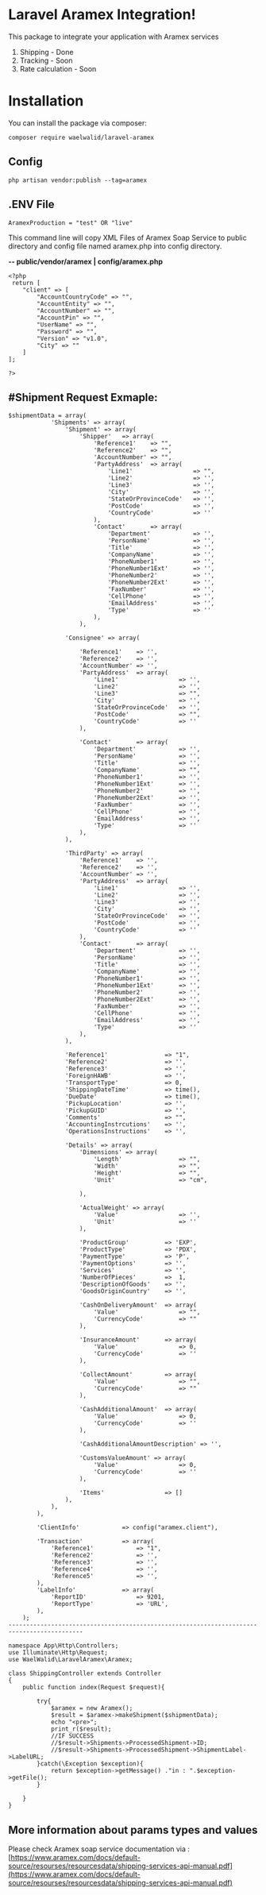 # Laravel Aramex Integration!

This package to integrate your application with Aramex services

 1. Shipping - Done
 2. Tracking - Soon
 3. Rate calculation - Soon 

# Installation

You can install the package via composer:

    composer require waelwalid/laravel-aramex

## Config

    php artisan vendor:publish --tag=aramex

## .ENV File

    AramexProduction = "test" OR "live"

This command line will copy XML Files of Aramex Soap Service to public directory and config file named aramex.php into config directory.

**-- public/vendor/aramex | config/aramex.php**

    <?php
     return [
	    "client" => [
		    "AccountCountryCode" => "",
		    "AccountEntity" => "",
		    "AccountNumber" => "",
		    "AccountPin" => "",
		    "UserName" => "",
		    "Password" => "",
		    "Version" => "v1.0",
		    "City" => ""
		]
    ];
    
    ?>

## #Shipment Request Exmaple:

	$shipmentData = array(
	            'Shipments' => array(
	                'Shipment' => array(
	                    'Shipper'	=> array(
	                        'Reference1' 	=> "",
	                        'Reference2' 	=> "",
	                        'AccountNumber' => "",
	                        'PartyAddress'	=> array(
	                            'Line1'					=> "",
	                            'Line2' 				=> '',
	                            'Line3' 				=> '',
	                            'City'					=> '',
	                            'StateOrProvinceCode'	=> '',
	                            'PostCode'				=> '',
	                            'CountryCode'			=> ''
	                        ),
	                        'Contact'		=> array(
	                            'Department'			=> '',
	                            'PersonName'			=> '',
	                            'Title'					=> '',
	                            'CompanyName'			=> '',
	                            'PhoneNumber1'			=> '',
	                            'PhoneNumber1Ext'		=> '',
	                            'PhoneNumber2'			=> '',
	                            'PhoneNumber2Ext'		=> '',
	                            'FaxNumber'				=> '',
	                            'CellPhone'				=> '',
	                            'EmailAddress'			=> '',
	                            'Type'					=> ''
	                        ),
	                    ),

                    'Consignee'	=> array(

                        'Reference1'	=> '',
                        'Reference2'	=> '',
                        'AccountNumber' => '',
                        'PartyAddress'	=> array(
                            'Line1'					=> '',
                            'Line2'					=> '',
                            'Line3'					=> "",
                            'City'					=> '',
                            'StateOrProvinceCode'	=> '',
                            'PostCode'				=> "",
                            'CountryCode'			=> ''
                        ),

                        'Contact'		=> array(
                            'Department'			=> '',
                            'PersonName'			=> '',
                            'Title'					=> '',
                            'CompanyName'			=> "",
                            'PhoneNumber1'			=> '',
                            'PhoneNumber1Ext'		=> '',
                            'PhoneNumber2'			=> '',
                            'PhoneNumber2Ext'		=> '',
                            'FaxNumber'				=> '',
                            'CellPhone'				=> '',
                            'EmailAddress'			=> '',
                            'Type'					=> ''
                        ),
                    ),

                    'ThirdParty' => array(
                        'Reference1' 	=> '',
                        'Reference2' 	=> '',
                        'AccountNumber' => '',
                        'PartyAddress'	=> array(
                            'Line1'					=> '',
                            'Line2'					=> '',
                            'Line3'					=> '',
                            'City'					=> '',
                            'StateOrProvinceCode'	=> '',
                            'PostCode'				=> '',
                            'CountryCode'			=> ''
                        ),
                        'Contact'		=> array(
                            'Department'			=> '',
                            'PersonName'			=> '',
                            'Title'					=> '',
                            'CompanyName'			=> '',
                            'PhoneNumber1'			=> '',
                            'PhoneNumber1Ext'		=> '',
                            'PhoneNumber2'			=> '',
                            'PhoneNumber2Ext'		=> '',
                            'FaxNumber'				=> '',
                            'CellPhone'				=> '',
                            'EmailAddress'			=> '',
                            'Type'					=> ''
                        ),
                    ),

                    'Reference1' 				=> "1",
                    'Reference2' 				=> '',
                    'Reference3' 				=> '',
                    'ForeignHAWB'				=> '',
                    'TransportType'				=> 0,
                    'ShippingDateTime' 			=> time(),
                    'DueDate'					=> time(),
                    'PickupLocation'			=> '',
                    'PickupGUID'				=> '',
                    'Comments'					=> "",
                    'AccountingInstrcutions' 	=> '',
                    'OperationsInstructions'	=> '',

                    'Details' => array(
                        'Dimensions' => array(
                            'Length'				=> "",
                            'Width'					=> "",
                            'Height'				=> "",
                            'Unit'					=> "cm",

                        ),

                        'ActualWeight' => array(
                            'Value'					=> '',
                            'Unit'					=> ''
                        ),

                        'ProductGroup' 			=> 'EXP',
                        'ProductType'			=> 'PDX',
                        'PaymentType'			=> 'P',
                        'PaymentOptions' 		=> '',
                        'Services'				=> '',
                        'NumberOfPieces'		=>  1,
                        'DescriptionOfGoods' 	=> '',
                        'GoodsOriginCountry' 	=> '',

                        'CashOnDeliveryAmount' 	=> array(
                            'Value'					=> "",
                            'CurrencyCode'			=> ""
                        ),

                        'InsuranceAmount'		=> array(
                            'Value'					=> 0,
                            'CurrencyCode'			=> ''
                        ),

                        'CollectAmount'			=> array(
                            'Value'					=> "",
                            'CurrencyCode'			=> ""
                        ),

                        'CashAdditionalAmount'	=> array(
                            'Value'					=> 0,
                            'CurrencyCode'			=> ''
                        ),

                        'CashAdditionalAmountDescription' => '',

                        'CustomsValueAmount' => array(
                            'Value'					=> 0,
                            'CurrencyCode'			=> ''
                        ),

                        'Items' 				=> []
                    ),
                ),
            ),

            'ClientInfo'  			=> config("aramex.client"),

            'Transaction' 			=> array(
                'Reference1'			=> "1",
                'Reference2'			=> '',
                'Reference3'			=> '',
                'Reference4'			=> '',
                'Reference5'			=> '',
            ),
            'LabelInfo'				=> array(
                'ReportID' 				=> 9201,
                'ReportType'			=> 'URL',
            ),
        );
    -------------------------------------------------------------------------------------------

    namespace App\Http\Controllers;
    use Illuminate\Http\Request;
    use WaelWalid\LaravelAramex\Aramex;
    
    class ShippingController extends Controller
    {
        public function index(Request $request){
            
            try{
                $aramex = new Aramex();
                $result = $aramex->makeShipment($shipmentData);
                echo "<pre>";
                print_r($result);
                //IF SUCCESS
                //$result->Shipments->ProcessedShipment->ID;
        		//$result->Shipments->ProcessedShipment->ShipmentLabel->LabelURL;
            }catch(\Exception $exception){
                return $exception->getMessage() ."in : ".$exception->getFile();
            }
    
        }
    }

## More information about params types and values

Please check Aramex soap service documentation via : 
[https://www.aramex.com/docs/default-source/resourses/resourcesdata/shipping-services-api-manual.pdf](https://www.aramex.com/docs/default-source/resourses/resourcesdata/shipping-services-api-manual.pdf)

